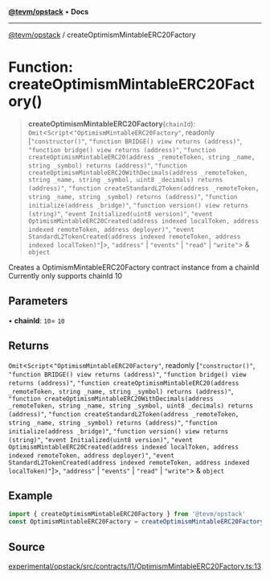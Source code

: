 [**@tevm/opstack**](../README.md) • **Docs**

***

[@tevm/opstack](../globals.md) / createOptimismMintableERC20Factory

# Function: createOptimismMintableERC20Factory()

> **createOptimismMintableERC20Factory**(`chainId`): `Omit`\<`Script`\<`"OptimismMintableERC20Factory"`, readonly [`"constructor()"`, `"function BRIDGE() view returns (address)"`, `"function bridge() view returns (address)"`, `"function createOptimismMintableERC20(address _remoteToken, string _name, string _symbol) returns (address)"`, `"function createOptimismMintableERC20WithDecimals(address _remoteToken, string _name, string _symbol, uint8 _decimals) returns (address)"`, `"function createStandardL2Token(address _remoteToken, string _name, string _symbol) returns (address)"`, `"function initialize(address _bridge)"`, `"function version() view returns (string)"`, `"event Initialized(uint8 version)"`, `"event OptimismMintableERC20Created(address indexed localToken, address indexed remoteToken, address deployer)"`, `"event StandardL2TokenCreated(address indexed remoteToken, address indexed localToken)"`]\>, `"address"` \| `"events"` \| `"read"` \| `"write"`\> & `object`

Creates a OptimismMintableERC20Factory contract instance from a chainId
Currently only supports chainId 10

## Parameters

• **chainId**: `10`= `10`

## Returns

`Omit`\<`Script`\<`"OptimismMintableERC20Factory"`, readonly [`"constructor()"`, `"function BRIDGE() view returns (address)"`, `"function bridge() view returns (address)"`, `"function createOptimismMintableERC20(address _remoteToken, string _name, string _symbol) returns (address)"`, `"function createOptimismMintableERC20WithDecimals(address _remoteToken, string _name, string _symbol, uint8 _decimals) returns (address)"`, `"function createStandardL2Token(address _remoteToken, string _name, string _symbol) returns (address)"`, `"function initialize(address _bridge)"`, `"function version() view returns (string)"`, `"event Initialized(uint8 version)"`, `"event OptimismMintableERC20Created(address indexed localToken, address indexed remoteToken, address deployer)"`, `"event StandardL2TokenCreated(address indexed remoteToken, address indexed localToken)"`]\>, `"address"` \| `"events"` \| `"read"` \| `"write"`\> & `object`

## Example

```ts
import { createOptimismMintableERC20Factory } from '@tevm/opstack'
const OptimismMintableERC20Factory = createOptimismMintableERC20Factory()
```

## Source

[experimental/opstack/src/contracts/l1/OptimismMintableERC20Factory.ts:13](https://github.com/evmts/tevm-monorepo/blob/main/experimental/opstack/src/contracts/l1/OptimismMintableERC20Factory.ts#L13)
